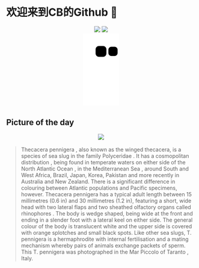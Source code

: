 
# 欢迎来到CB的Github 👋

<div align="center">
  <img height="137px" src="https://github-readme-stats.vercel.app/api?username=SuperCB&show_icons=true&theme=radical" />
  <img height="137px" src="https://github-readme-stats.vercel.app/api/top-langs/?username=SuperCB&hide_title=true&hide_border=true&layout=compact&langs_count=6&text_color=000&icon_color=fff" />
</div>


<div align="center">
    <img src="./contribution-snake/github-contribution-grid-snake.svg" />
</div>



## Picture of the day
<div align="center">
  <img width=400px src="https://upload.wikimedia.org/wikipedia/commons/thumb/5/51/Thecacera_Pennigera.jpg/825px-Thecacera_Pennigera.jpg" />
</div>

>Thecacera pennigera , also known as the winged thecacera, is a species of  sea slug  in the family  Polyceridae . It has a  cosmopolitan distribution , being found in temperate waters on either side of the North  Atlantic Ocean , in the  Mediterranean Sea , around South and West Africa, Brazil, Japan, Korea, Pakistan and more recently in Australia and New Zealand. There is a significant difference in colouring between Atlantic populations and Pacific specimens, however.  Thecacera pennigera  has a typical adult length between 15 millimetres (0.6 in) and 30 millimetres (1.2 in), featuring a short, wide head with two lateral flaps and two sheathed olfactory organs called  rhinophores . The body is wedge shaped, being wide at the front and ending in a slender foot with a lateral keel on either side. The general colour of the body is translucent white and the upper side is covered with orange splotches and small black spots. Like other sea slugs,  T. pennigera  is a  hermaphrodite  with internal fertilisation and a mating mechanism whereby pairs of animals exchange packets of sperm. This  T. pennigera  was photographed in the Mar Piccolo of  Taranto , Italy.


